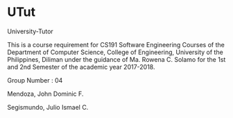 # UTut

University-Tutor

This is a course requirement for CS191 Software Engineering Courses of the Department of
Computer Science, College of Engineering, University of the Philippines, Diliman under the guidance of
Ma. Rowena C. Solamo for the 1st and 2nd Semester of the academic year 2017-2018.

Group Number : 04

Mendoza, John Dominic F.

Segismundo, Julio Ismael C.
